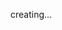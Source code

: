 creating...

<!---
Dennis-Gega/Dennis-Gega is a ✨ special ✨ repository because its `README.md` (this file) appears on your GitHub profile.
You can click the Preview link to take a look at your changes.
--->
